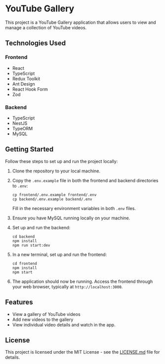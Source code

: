 # YouTube Gallery

This project is a YouTube Gallery application that allows users to view and manage a collection of YouTube videos.

## Technologies Used

### Frontend
- React
- TypeScript
- Redux Toolkit
- Ant Design
- React Hook Form
- Zod

### Backend
- TypeScript
- NestJS
- TypeORM
- MySQL

## Getting Started

Follow these steps to set up and run the project locally:

1. Clone the repository to your local machine.

2. Copy the `.env.example` file in both the frontend and backend directories to `.env`:
   ```
   cp frontend/.env.example frontend/.env
   cp backend/.env.example backend/.env
   ```
   Fill in the necessary environment variables in both `.env` files.

3. Ensure you have MySQL running locally on your machine.

4. Set up and run the backend:
   ```
   cd backend
   npm install
   npm run start:dev
   ```

5. In a new terminal, set up and run the frontend:
   ```
   cd frontend
   npm install
   npm start
   ```

6. The application should now be running. Access the frontend through your web browser, typically at `http://localhost:3000`.

## Features

- View a gallery of YouTube videos
- Add new videos to the gallery
- View individual video details and watch in the app.


## License

This project is licensed under the MIT License - see the [LICENSE.md](LICENSE.md) file for details.
